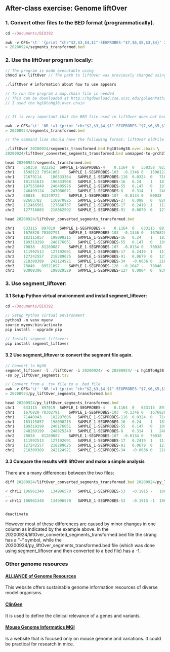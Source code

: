 ## After-class exercise: Genome liftOver

### **1. Convert other files to the BED format (programmatically).**

```javascript
cd ~/Documents/BIO392

awk -v OFS='\t' '{print "chr"$2,$3,$4,$1"-SEGPROBES-"$7,$6,$5,$3,$4}' 20200924/segments.tsv \
> 20200924/segments_transformed.bed
```

### **2. Use the liftOver program locally:**


```javascript
// The program is made executable using
chmod a+x liftOver // The path to liftOver was previously changed using cd ~/Documents/BIO392

./liftOver # information about how to use appears

// To run the program a map.chain file is needed
// This can be downloaded at http://hgdownload.cse.ucsc.edu/goldenPath/hg18/liftOver/
// I used the hg18toHg38.over.chain 


// It is very important that the BED file used in liftOver does not have a header row that describes what is in every column.

awk -v OFS='\t' 'NR !=1 {print "chr"$2,$3,$4,$1"-SEGPROBES-"$7,$6,$5,$3,$4}' 20200924/segments.tsv \
> 20200924/segments_transformed.bed

// The command line should have the following format: liftOver oldFile map.chain newFile unmapped

./liftOver 20200924/segments_transformed.bed hg18toHg38.over.chain \
20200924/liftOver_converted_segments_transformed.bed unmapped-to-grch37

head 20200924/segments_transformed.bed 
chr1	558358	822262	SAMPLE_1-SEGPROBES-4	0.1164	0	558358	822262
chr1	1598122	70541062	SAMPLE_1-SEGPROBES-103	-0.1346	0	1598122	70541062
chr1	71679114	180533364	SAMPLE_1-SEGPROBES-116	0.0324	0	71679114	180533364
chr1	181351615	196333968	SAMPLE_1-SEGPROBES-16	0.24	1	181351615	196333968
chr1	197555049	246405976	SAMPLE_1-SEGPROBES-55	0.147	0	197555049	246405976
chr1	246499124	247086071	SAMPLE_1-SEGPROBES-8	0.314	1	246499124	247086071
chr2	60038	81349722	SAMPLE_1-SEGPROBES-107	-0.0134	0	60038	81349722
chr2	82603782	110970825	SAMPLE_1-SEGPROBES-27	0.088	0	82603782	110970825
chr2	112466561	127666737	SAMPLE_1-SEGPROBES-17	0.2419	1	112466561	127666737
chr2	127716603	218862592	SAMPLE_1-SEGPROBES-91	0.0679	0	127716603	218862592

head 20200924/liftOver_converted_segments_transformed.bed

chr1	633115	897019	SAMPLE_1-SEGPROBES-4	0.1164	0	633115	897019
chr1	1676820	70302791	SAMPLE_1-SEGPROBES-103	-0.1346	0	167682070302791
chr1	183115857	198098215	SAMPLE_1-SEGPROBES-16	0.24	1	183115857	198098215
chr1	199319298	248176051	SAMPLE_1-SEGPROBES-55	0.147	0	199319298	248176051
chr2	70038	81269087	SAMPLE_1-SEGPROBES-107	-0.0134	0	70038	81269087
chr2	111992513	127192691	SAMPLE_1-SEGPROBES-17	0.2419	1	111992513	127192691
chr2	127242557	218289625	SAMPLE_1-SEGPROBES-91	0.0679	0	127242557	218289625
chr2	218300389	242124921	SAMPLE_1-SEGPROBES-34	-0.0636	0	218300389	242124921
chr3	78046	89521897	SAMPLE_1-SEGPROBES-126	-0.1647	-	78046	89521897
chr3	93909306	198029529	SAMPLE_1-SEGPROBES-127	0.0804	0	93909306	198029529

```

### **3. Use segment_liftover:**

#### **3.1 Setup Python virtual environment and install segment_liftover:**
```javascript
cd ~/Documents/BIO392

// Setup Python virtual environment
python3 -m venv myenv 
source myenv/bin/activate 
pip install --upgrade pip 

// Install segment_liftover: 
pip install segment_liftover

```
#### **3.2 Use segment_liftover to convert the segment file again.**
```javascript
// Convert to Hg38
segment_liftover -l ./liftOver -i 20200924/ -o 20200924/ -c hg18ToHg38 -si segments.tsv \
-so py_liftOver_segments.tsv 

// Convert from a .tsv file to a .bed file
awk -v OFS='\t' 'NR !=1 {print "chr"$2,$3,$4,$1"-SEGPROBES-"$7,$6,$5,$3,$4}' 20200924/py_liftOver_segments.tsv \
> 20200924/py_liftOver_segments_transformed.bed

head 20200924/py_liftOver_segments_transformed.bed
chr1	633115	897019	SAMPLE_1-SEGPROBES-4	0.1164	0	633115	897019
chr1	1676820	70302791	SAMPLE_1-SEGPROBES-103	-0.1346	0	1676820	70302791
chr1	71440843	182297606	SAMPLE_1-SEGPROBES-116	0.0324	0	71440843	182297606
chr1	183115857	198098215	SAMPLE_1-SEGPROBES-16	0.24	1	183115857	198098215
chr1	199319298	248176051	SAMPLE_1-SEGPROBES-55	0.147	0	199319298	248176051
chr1	248269199	248825249	SAMPLE_1-SEGPROBES-8	0.314	1	248269199	248825249
chr2	70038	81269087	SAMPLE_1-SEGPROBES-107	-0.0134	0	70038	81269087
chr2	111992513	127192691	SAMPLE_1-SEGPROBES-17	0.2419	1	111992513	127192691
chr2	127242557	218289625	SAMPLE_1-SEGPROBES-91	0.0679	0	127242557	218289625
chr2	218300389	242124921	SAMPLE_1-SEGPROBES-34	-0.0636	0	218300389	242124921
```
#### **3.3 Compare the results with liftOver and make a simple analysis**
There are a many differences between the two files:
```javascript
diff 20200924/liftOver_converted_segments_transformed.bed 20200924/py_liftOver_segments_transformed.bed

< chr11	106961340	134996570	SAMPLE_1-SEGPROBES-53	-0.1915	-	106961340	134996570
---
> chr11	106961340	134996570	SAMPLE_1-SEGPROBES-53	-0.1915	-1	106961340	134996570


deactivate
```
However most of these differences are caused by minor changes in one column as indicated by the example above.  In the 20200924/liftOver_converted_segments_transformed.bed file the strang has a “–“ symbol, while the 20200924/py_liftOver_segments_transformed.bed file (which was done using segment_liftover and then converted to a bed file) has a -1.

### **Other genome resources**

#### **[ALLIANCE of Genome Resources](https://www.alliancegenome.org/#:~:text=The%20primary%20mission%20of%20the,human%20biology%2C%20health%20and%20disease.)**

This website offers sustainable genome information resources of diverse model organisms. 

#### **[ClinGen](https://www.clinicalgenome.org/)**

It is used to define the clinical relevance of a genes and variants.

#### **[Mouse Genome Informatics MGI](http://www.informatics.jax.org/)**

Is a website that is focused only on mouse genome and variations. It could be practical for research in mice. 
